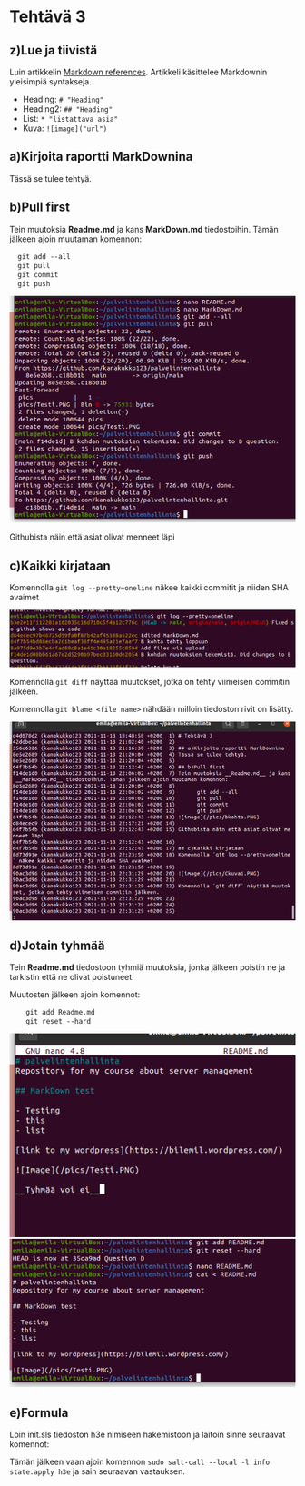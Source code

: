 # Tehtävä 3 

## z)Lue ja tiivistä
Luin artikkelin [Markdown references](https://commonmark.org/help/). Artikkeli käsittelee Markdownin yleisimpiä syntakseja.

* Heading: `# "Heading"`
* Heading2: `## "Heading"`
* List: `* "listattava asia"`
* Kuva: `![image]("url")`


## a)Kirjoita raportti MarkDownina
Tässä se tulee tehtyä.

## b)Pull first
Tein muutoksia __Readme.md__ ja kans __MarkDown.md__ tiedostoihin. Tämän jälkeen ajoin muutaman komennon:

      git add --all
      git pull
      git commit
      git push
![image](/pics/bkohta.PNG)

Githubista näin että asiat olivat menneet läpi

## c)Kaikki kirjataan
Komennolla `git log --pretty=oneline` näkee kaikki commitit ja niiden SHA avaimet

![image](/pics/Ckuva1.PNG)

Komennolla `git diff` näyttää muutokset, jotka on tehty viimeisen commitin jälkeen.



Komennolla `git blame <file name>` nähdään milloin tiedoston rivit on lisätty.

![image](/pics/blame.PNG)

## d)Jotain tyhmää

Tein __Readme.md__ tiedostoon tyhmiä muutoksia, jonka jälkeen poistin ne ja tarkistin että ne olivat poistuneet.

Muutosten jälkeen ajoin komennot:

        git add Readme.md
        git reset --hard

![image](/pics/Tyh.PNG)
![image](/pics/Korjattu.PNG)

## e)Formula

Loin init.sls tiedoston h3e nimiseen hakemistoon ja laitoin sinne seuraavat komennot:



Tämän jälkeen vaan ajoin komennon `sudo salt-call --local -l info state.apply h3e` ja sain seuraavan vastauksen.



